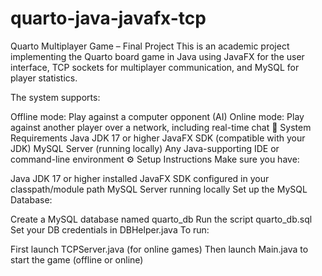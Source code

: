 # quarto-java-javafx-tcp
Quarto Multiplayer Game – Final Project
This is an academic project implementing the Quarto board game in Java using JavaFX for the user interface, TCP sockets for multiplayer communication, and MySQL for player statistics.

The system supports:

Offline mode: Play against a computer opponent (AI)
Online mode: Play against another player over a network, including real-time chat
🧩 System Requirements
Java JDK 17 or higher
JavaFX SDK (compatible with your JDK)
MySQL Server (running locally)
Any Java-supporting IDE or command-line environment
⚙️ Setup Instructions
Make sure you have:

Java JDK 17 or higher installed
JavaFX SDK configured in your classpath/module path
MySQL Server running locally
Set up the MySQL Database:

Create a MySQL database named quarto_db
Run the script quarto_db.sql
Set your DB credentials in DBHelper.java
To run:

First launch TCPServer.java (for online games)
Then launch Main.java to start the game (offline or online)
